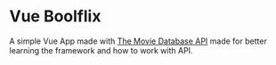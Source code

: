 # Vue Boolflix

A simple Vue App made with [The Movie Database API](https://developers.themoviedb.org/3/) made for better learning the framework and how to work with API.
